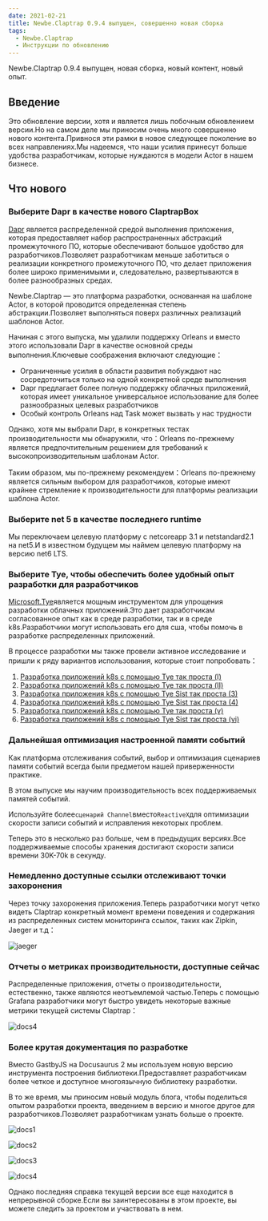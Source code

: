 ```yaml
---
date: 2021-02-21
title: Newbe.Claptrap 0.9.4 выпущен, совершенно новая сборка
tags:
  - Newbe.Claptrap
  - Инструкции по обновлению
---
```


Newbe.Claptrap 0.9.4 выпущен, новая сборка, новый контент, новый опыт.

<!-- more -->

<!-- md Header-Newbe-Claptrap.md -->

## Введение

Это обновление версии, хотя и является лишь побочным обновлением версии.Но на самом деле мы приносим очень много совершенно нового контента.Привнося эти рамки в новое следующее поколение во всех направлениях.Мы надеемся, что наши усилия принесут больше удобства разработчикам, которые нуждаются в модели Actor в нашем бизнесе.

## Что нового

### Выберите Dapr в качестве нового ClaptrapBox

[Dapr](https://dapr.io/) является распределенной средой выполнения приложения, которая предоставляет набор распространенных абстракций промежуточного ПО, которые обеспечивают большое удобство для разработчиков.Позволяет разработчикам меньше заботиться о реализации конкретного промежуточного ПО, что делает приложения более широко применимыми и, следовательно, развертываются в более разнообразных средах.

Newbe.Claptrap — это платформа разработки, основанная на шаблоне Actor, в которой проводится определенная степень абстракции.Позволяет выполняться поверх различных реализаций шаблонов Actor.

Начиная с этого выпуска, мы удалили поддержку Orleans и вместо этого использовали Dapr в качестве основной среды выполнения.Ключевые соображения включают следующие：

- Ограниченные усилия в области развития побуждают нас сосредоточиться только на одной конкретной среде выполнения
- Dapr предлагает более полную поддержку облачных приложений, которая имеет уникальное универсальное использование для более разнообразных целевых разработчиков
- Особый контроль Orleans над Task может вызвать у нас трудности

Однако, хотя мы выбрали Dapr, в конкретных тестах производительности мы обнаружили, что：Orleans по-прежнему является предпочтительным решением для требований к высокопроизводительным шаблонам Actor.

Таким образом, мы по-прежнему рекомендуем：Orleans по-прежнему является сильным выбором для разработчиков, которые имеют крайнее стремление к производительности для платформы реализации шаблона Actor.

### Выберите net 5 в качестве последнего runtime

Мы переключаем целевую платформу с netcoreapp 3.1 и netstandard2.1 на net5.И в известном будущем мы наймем целевую платформу на версию net6 LTS.

### Выберите Tye, чтобы обеспечить более удобный опыт разработки для разработчиков

[Microsoft.Tye](https://github.com/dotnet/tye)является мощным инструментом для упрощения разработки облачных приложений.Это дает разработчикам согласованное опыт как в среде разработки, так и в среде k8s.Разработчики могут использовать его для сша, чтобы помочь в разработке распределенных приложений.

В процессе разработки мы также провели активное исследование и пришли к ряду вариантов использования, которые стоит попробовать：

1. [Разработка приложений k8s с помощью Tye так проста (I)](010-Try-Tye-1)
1. [Разработка приложений k8s с помощью Tye так проста (II)](011-Try-Tye-2)
1. [Разработка приложения k8s с помощью Tye Sist так проста (3)](012-Try-Tye-3)
1. [Разработка приложений k8s с помощью Tye Sist так проста (4)](013-Try-Tye-4)
1. [Разработка приложений k8s с помощью Tye так проста (v)](014-Try-Tye-5)
1. [Разработка приложений k8s с помощью Tye Sist так проста (vi)](015-Try-Tye-6)

### Дальнейшая оптимизация настроенной памяти событий

Как платформа отслеживания событий, выбор и оптимизация сценариев памяти событий всегда были предметом нашей приверженности практике.

В этом выпуске мы научим производительность всех поддерживаемых памятей событий.

Используйте более`сценарий Channel`вместо`ReactiveX`для оптимизации скорости записи событий и исправления некоторых проблем.

Теперь это в несколько раз больше, чем в предыдущих версиях.Все поддерживаемые способы хранения достигают скорости записи времени 30K-70k в секунду.

### Немедленно доступные ссылки отслеживают точки захоронения

Через точку захоронения приложения.Теперь разработчики могут четко видеть Claptrap конкретный момент времени поведения и содержания из распределенных систем мониторинга ссылок, таких как Zipkin, Jaeger и т.д：

![jaeger](/images/20210217-004.png)

### Отчеты о метриках производительности, доступные сейчас

Распределенные приложения, отчеты о производительности, естественно, также являются неотъемлемой частью.Теперь с помощью Grafana разработчики могут быстро увидеть некоторые важные метрики текущей системы Claptrap：

![docs4](/images/20210221-005.png)

### Более крутая документация по разработке

Вместо GastbyJS на Docusaurus 2 мы используем новую версию инструмента построения библиотеки.Предоставляет разработчикам более четкое и доступное многоязычную библиотеку разработки.

В то же время, мы приносим новый модуль блога, чтобы поделиться опытом разработки проекта, введением в версию и многое другое для разработчиков.Позволяет разработчикам узнать больше о проекте.

![docs1](/images/20210221-001.png)

![docs2](/images/20210221-002.png)

![docs3](/images/20210221-003.png)

![docs4](/images/20210221-004.png)

Однако последняя справка текущей версии все еще находится в непрерывной сборке.Если вы заинтересованы в этом проекте, вы можете следить за проектом и участвовать в нем.

<!-- md Footer-Newbe-Claptrap.md -->
